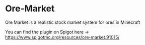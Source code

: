 # Ore-Market
Ore Market is a realistic stock market system for ores in Minecraft

You can find the plugin on Spigot here -> https://www.spigotmc.org/resources/ore-market.91015/
